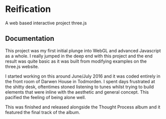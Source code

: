 # Reification

A web based interactive project three.js

## Documentation

This project was my first initial plunge into WebGL and advanced Javascript as a whole. I really jumped in the deep end with this project and the end result was quite basic as it was built from modifying examples on the three.js website.

I started working on this around June/July 2016 and it was coded entirely in the front room of Darwen House in Todmorden. I spent days frustrated at the shitty desk, oftentimes stoned listening to tunes whilst trying to build elements that were inline with the aesthetic and general concept. This pacified the feeling of being alone well.

This was finished and released alongside the Thought Process album and it featured the final track of the album.
